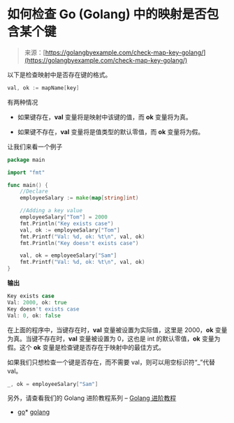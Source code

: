 <!--yml

分类：未分类

日期：2024-10-13 06:39:35

-->

# 如何检查 Go (Golang) 中的映射是否包含某个键

> 来源：[https://golangbyexample.com/check-map-key-golang/](https://golangbyexample.com/check-map-key-golang/)

以下是检查映射中是否存在键的格式。

```go
val, ok := mapName[key]
```

有两种情况

+   如果键存在，**val** 变量将是映射中该键的值，而 **ok** 变量将为真。

+   如果键不存在，**val** 变量将是值类型的默认零值，而 **ok** 变量将为假。

让我们来看一个例子

```go
package main

import "fmt"

func main() {
    //Declare
    employeeSalary := make(map[string]int)

    //Adding a key value
    employeeSalary["Tom"] = 2000
    fmt.Println("Key exists case")
    val, ok := employeeSalary["Tom"]
    fmt.Printf("Val: %d, ok: %t\n", val, ok)
    fmt.Println("Key doesn't exists case")

    val, ok = employeeSalary["Sam"]
    fmt.Printf("Val: %d, ok: %t\n", val, ok)
}
```

**输出**

```go
Key exists case
Val: 2000, ok: true
Key doesn't exists case
Val: 0, ok: false
```

在上面的程序中，当键存在时，**val** 变量被设置为实际值，这里是 2000，**ok** 变量为真。当键不存在时，**val** 变量被设置为 0，这也是 int 的默认零值，**ok** 变量为假。这个 **ok** 变量是检查键是否存在于映射中的最佳方式。

如果我们只想检查一个键是否存在，而不需要 val，则可以用空标识符“_”代替 val。

```go
_, ok = employeeSalary["Sam"]
```

另外，请查看我们的 Golang 进阶教程系列 – [Golang 进阶教程](https://golangbyexample.com/golang-comprehensive-tutorial/)

+   [go](https://golangbyexample.com/tag/go/)*   [golang](https://golangbyexample.com/tag/golang/)
